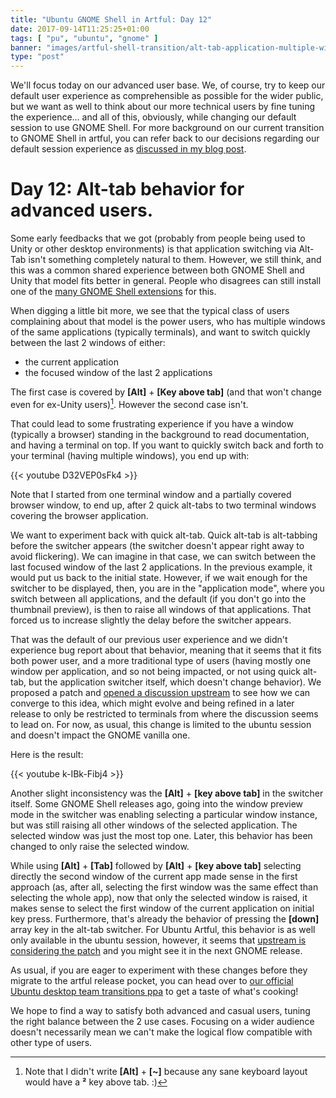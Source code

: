 ```yaml
---
title: "Ubuntu GNOME Shell in Artful: Day 12"
date: 2017-09-14T11:25:25+01:00
tags: [ "pu", "ubuntu", "gnome" ]
banner: "images/artful-shell-transition/alt-tab-application-multiple-windows.png"
type: "post"
---
```


We'll focus today on our advanced user base. We, of course, try to keep our default user experience as comprehensible as possible for the wider public, but we want as well to think about our more technical users by fine tuning the experience… and all of this, obviously, while changing our default session to use GNOME Shell. For more background on our current transition to GNOME Shell in artful, you can refer back to our decisions regarding our default session experience as [discussed in my blog post](/2017/08/03/ubuntu--guadec-2017-and-plans-for-gnome-shell-migration/).


# Day 12: Alt-tab behavior for advanced users.

Some early feedbacks that we got (probably from people being used to Unity or other desktop environments) is that application switching via Alt-Tab isn't something completely natural to them.
However, we still think, and this was a common shared experience between both GNOME Shell and Unity that model fits better in general. People who disagrees can still install one of the [many GNOME Shell extensions](https://extensions.gnome.org/) for this.

When digging a little bit more, we see that the typical class of users complaining about that model is the power users, who has multiple windows of the same applications (typically terminals), and want to switch quickly between the last 2 windows of either:

* the current application
* the focused window of the last 2 applications

The first case is covered by **[Alt]** + **[Key above tab]** (and that won't change even for ex-Unity users)[^1]. However the second case isn't.

That could lead to some frustrating experience if you have a window (typically a browser) standing in the background to read documentation, and having a terminal on top. If you want to quickly switch back and forth to your terminal (having multiple windows), you end up with:

{{< youtube D32VEP0sFk4 >}}

Note that I started from one terminal window and a partially covered browser window, to end up, after 2 quick alt-tabs to two terminal windows covering the browser application.

We want to experiment back with quick alt-tab. Quick alt-tab is alt-tabbing before the switcher appears (the switcher doesn't appear right away to avoid flickering). We can imagine in that case, we can switch between the last focused window of the last 2 applications. In the previous example, it would put us back to the initial state. However, if we wait enough for the switcher to be displayed, then, you are in the "application mode", where you switch between all applications, and the default (if you don't go into the thumbnail preview), is then to raise all windows of that applications. That forced us to increase slightly the delay before the switcher appears.

That was the default of our previous user experience and we didn't experience bug report about that behavior, meaning that it seems that it fits both power user, and a more traditional type of users (having mostly one window per application, and so not being impacted, or not using quick alt-tab, but the application switcher itself, which doesn't change behavior). We proposed a patch and [opened a discussion upstream](https://bugzilla.gnome.org/show_bug.cgi?id=787627) to see how we can converge to this idea, which might evolve and being refined in a later release to only be restricted to terminals from where the discussion seems to lead on. For now, as usual, this change is limited to the ubuntu session and doesn't impact the GNOME vanilla one.

Here is the result:

{{< youtube k-IBk-Fibj4 >}}

Another slight inconsistency was the **[Alt]** + **[key above tab]** in the switcher itself. Some GNOME Shell releases ago, going into the window preview mode in the switcher was enabling selecting a particular window instance, but was still raising all other windows of the selected application. The selected window was just the most top one. Later, this behavior has been changed to only raise the selected window.

While using **[Alt]** + **[Tab]** followed by **[Alt]** + **[key above tab]** selecting directly the second window of the current app made sense in the first approach (as, after all, selecting the first window was the same effect than selecting the whole app), now that only the selected window is raised, it makes sense to select the first window of the current application on initial key press. Furthermore, that's already the behavior of pressing the **[down]** array key in the alt-tab switcher. For Ubuntu Artful, this behavior is as well only available in the ubuntu session, however, it seems that [upstream is considering the patch](https://bugzilla.gnome.org/show_bug.cgi?id=786009) and you might see it in the next GNOME release.

As usual, if you are eager to experiment with these changes before they migrate to the artful release pocket, you can head over to [our official Ubuntu desktop team transitions ppa](https://launchpad.net/~ubuntu-desktop/+archive/ubuntu/transitions) to get a taste of what's cooking!

We hope to find a way to satisfy both advanced and casual users, tuning the right balance between the 2 use cases. Focusing on a wider audience doesn't necessarily mean we can't make the logical flow compatible with other type of users.

[^1]: Note that I didn't write **[Alt]** + **[~]** because any sane keyboard layout would have a **²** key above tab. :)

